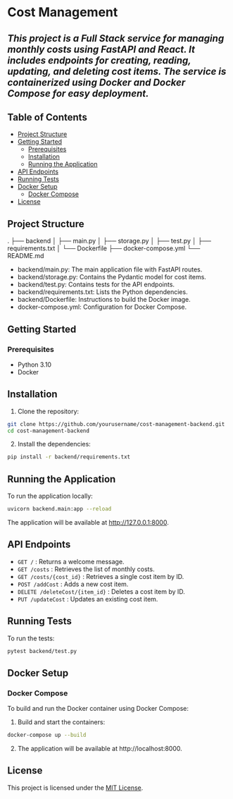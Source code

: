 # Cost Management 
## _This project is a Full Stack service for managing monthly costs using FastAPI and React. It includes endpoints for creating, reading, updating, and deleting cost items. The service is containerized using Docker and Docker Compose for easy deployment._


## Table of Contents

 - [Project Structure](https://github.com/Raz4546/cost-manager-python/blob/main/README.md#project-structure)
 - [Getting Started](https://github.com/Raz4546/cost-manager-python/blob/main/README.md#getting-started)
    - [Prerequisites](https://github.com/Raz4546/cost-manager-python?tab=readme-ov-file#prerequisites)
    - [Installation](https://github.com/Raz4546/cost-manager-python?tab=readme-ov-file#installation)
    - [Running the Application](https://github.com/Raz4546/cost-manager-python?tab=readme-ov-file#running-the-application)
- [API Endpoints](https://github.com/Raz4546/cost-manager-python?tab=readme-ov-file#api-endpoints)
- [Running Tests](https://github.com/Raz4546/cost-manager-python?tab=readme-ov-file#running-tests)
- [Docker Setup](https://github.com/Raz4546/cost-manager-python?tab=readme-ov-file#docker-setup)
    - [Docker Compose](https://github.com/Raz4546/cost-manager-python?tab=readme-ov-file#docker-compose)
- [License](https://github.com/Raz4546/cost-manager-python?tab=readme-ov-file#license)

## Project Structure
 .
 ├── backend
 │   ├── main.py
 │   ├── storage.py
 │   ├── test.py
 │   ├── requirements.txt
 │   └── Dockerfile
 ├── docker-compose.yml
 └── README.md

- backend/main.py: The main application file with FastAPI routes.
- backend/storage.py: Contains the Pydantic model for cost items.
- backend/test.py: Contains tests for the API endpoints.
- backend/requirements.txt: Lists the Python dependencies.
- backend/Dockerfile: Instructions to build the Docker image.
- docker-compose.yml: Configuration for Docker Compose.

## Getting Started
### Prerequisites

- Python 3.10
- Docker

## Installation

1) Clone the repository:

```sh
git clone https://github.com/yourusername/cost-management-backend.git
cd cost-management-backend
```

2) Install the dependencies:

```sh
pip install -r backend/requirements.txt
```

## Running the Application

To run the application locally:

```sh
uvicorn backend.main:app --reload
```
The application will be available at http://127.0.0.1:8000.

## API Endpoints

* `GET /` : Returns a welcome message.
* `GET /costs` : Retrieves the list of monthly costs.
* `GET /costs/{cost_id}` : Retrieves a single cost item by ID.
* `POST /addCost` : Adds a new cost item.
* `DELETE /deleteCost/{item_id}` : Deletes a cost item by ID.
* `PUT /updateCost` : Updates an existing cost item.

## Running Tests
To run the tests:

```sh
pytest backend/test.py
```

## Docker Setup
### Docker Compose

To build and run the Docker container using Docker Compose:
1) Build and start the containers:
```sh
docker-compose up --build
```
2) The application will be available at http://localhost:8000.
 ## License

This project is licensed under the [MIT License](LICENSE).
